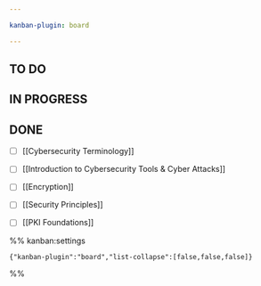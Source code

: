 ```yaml
---

kanban-plugin: board

---
```


## TO DO



## IN PROGRESS



## DONE

- [ ] [[Cybersecurity Terminology]]
- [ ] [[Introduction to Cybersecurity Tools & Cyber Attacks]]
- [ ] [[Encryption]]
- [ ] [[Security Principles]]
- [ ] [[PKI Foundations]]




%% kanban:settings
```
{"kanban-plugin":"board","list-collapse":[false,false,false]}
```
%%